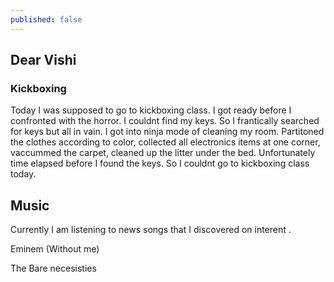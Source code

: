 ```yaml
---
published: false
---
```

## Dear Vishi

### Kickboxing

Today I was supposed to go to kickboxing class. I got ready before I confronted with the horror. I couldnt find my keys. So I frantically searched for keys but all in vain. I got into ninja mode of cleaning my room. Partitoned the clothes according to color, collected all electronics items at one corner, vaccummed the carpet, cleaned up the litter under the bed. Unfortunately time elapsed before I found the keys. So I couldnt go to kickboxing class today.  



## Music 

Currently I am listening to news songs that I discovered on interent . 

Eminem (Without  me)

The Bare necesisties 